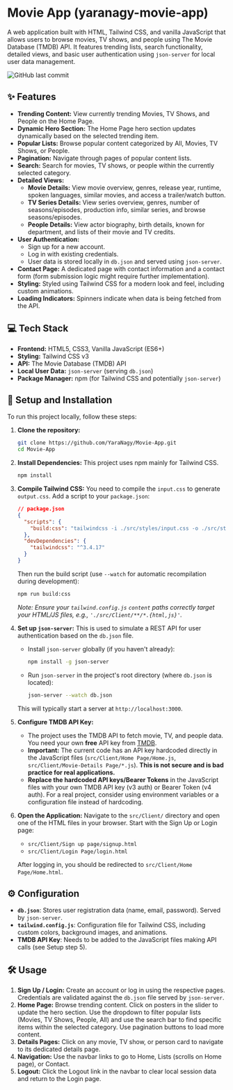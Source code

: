 # Movie App (yaranagy-movie-app)

A web application built with HTML, Tailwind CSS, and vanilla JavaScript that allows users to browse movies, TV shows, and people using The Movie Database (TMDB) API. It features trending lists, search functionality, detailed views, and basic user authentication using `json-server` for local user data management.

![GitHub last commit](https://img.shields.io/github/last-commit/YaraNagy/Movie-App)

## ✨ Features

*   **Trending Content:** View currently trending Movies, TV Shows, and People on the Home Page.
*   **Dynamic Hero Section:** The Home Page hero section updates dynamically based on the selected trending item.
*   **Popular Lists:** Browse popular content categorized by All, Movies, TV Shows, or People.
*   **Pagination:** Navigate through pages of popular content lists.
*   **Search:** Search for movies, TV shows, or people within the currently selected category.
*   **Detailed Views:**
    *   **Movie Details:** View movie overview, genres, release year, runtime, spoken languages, similar movies, and access a trailer/watch button.
    *   **TV Series Details:** View series overview, genres, number of seasons/episodes, production info, similar series, and browse seasons/episodes.
    *   **People Details:** View actor biography, birth details, known for department, and lists of their movie and TV credits.
*   **User Authentication:**
    *   Sign up for a new account.
    *   Log in with existing credentials.
    *   User data is stored locally in `db.json` and served using `json-server`.
*   **Contact Page:** A dedicated page with contact information and a contact form (form submission logic might require further implementation).
*   **Styling:** Styled using Tailwind CSS for a modern look and feel, including custom animations.
*   **Loading Indicators:** Spinners indicate when data is being fetched from the API.


## 💻 Tech Stack

*   **Frontend:** HTML5, CSS3, Vanilla JavaScript (ES6+)
*   **Styling:** Tailwind CSS v3
*   **API:** The Movie Database (TMDB) API
*   **Local User Data:** `json-server` (serving `db.json`)
*   **Package Manager:** npm (for Tailwind CSS and potentially `json-server`)

## 🚀 Setup and Installation

To run this project locally, follow these steps:

1.  **Clone the repository:**
    ```bash
    git clone https://github.com/YaraNagy/Movie-App.git
    cd Movie-App
    ```

2.  **Install Dependencies:**
    This project uses npm mainly for Tailwind CSS.
    ```bash
    npm install
    ```

3.  **Compile Tailwind CSS:**
    You need to compile the `input.css` to generate `output.css`. Add a script to your `package.json`:

    ```json
    // package.json
    {
      "scripts": {
        "build:css": "tailwindcss -i ./src/styles/input.css -o ./src/styles/output.css --watch"
      },
      "devDependencies": {
        "tailwindcss": "^3.4.17"
      }
    }
    ```
    Then run the build script (use `--watch` for automatic recompilation during development):
    ```bash
    npm run build:css
    ```
    *Note: Ensure your `tailwind.config.js` `content` paths correctly target your HTML/JS files, e.g., `'./src/Client/**/*.{html,js}'`.*

4.  **Set up `json-server`:**
    This is used to simulate a REST API for user authentication based on the `db.json` file.
    *   Install `json-server` globally (if you haven't already):
        ```bash
        npm install -g json-server
        ```
    *   Run `json-server` in the project's root directory (where `db.json` is located):
        ```bash
        json-server --watch db.json
        ```
    This will typically start a server at `http://localhost:3000`.

5.  **Configure TMDB API Key:**
    *   The project uses the TMDB API to fetch movie, TV, and people data. You need your own **free** API key from [TMDB](https://www.themoviedb.org/documentation/api).
    *   **Important:** The current code has an API key hardcoded directly in the JavaScript files (`src/Client/Home Page/Home.js`, `src/Client/Movie-Details Page/*.js`). **This is not secure and is bad practice for real applications.**
    *   **Replace the hardcoded API keys/Bearer Tokens** in the JavaScript files with your own TMDB API key (v3 auth) or Bearer Token (v4 auth). For a real project, consider using environment variables or a configuration file instead of hardcoding.

6.  **Open the Application:**
    Navigate to the `src/Client/` directory and open one of the HTML files in your browser. Start with the Sign Up or Login page:
    *   `src/Client/Sign up page/signup.html`
    *   `src/Client/Login Page/login.html`

    After logging in, you should be redirected to `src/Client/Home Page/Home.html`.

## ⚙️ Configuration

*   **`db.json`**: Stores user registration data (name, email, password). Served by `json-server`.
*   **`tailwind.config.js`**: Configuration file for Tailwind CSS, including custom colors, background images, and animations.
*   **TMDB API Key**: Needs to be added to the JavaScript files making API calls (see Setup step 5).

## 🛠️ Usage

1.  **Sign Up / Login:** Create an account or log in using the respective pages. Credentials are validated against the `db.json` file served by `json-server`.
2.  **Home Page:** Browse trending content. Click on posters in the slider to update the hero section. Use the dropdown to filter popular lists (Movies, TV Shows, People, All) and use the search bar to find specific items within the selected category. Use pagination buttons to load more content.
3.  **Details Pages:** Click on any movie, TV show, or person card to navigate to its dedicated details page.
4.  **Navigation:** Use the navbar links to go to Home, Lists (scrolls on Home page), or Contact.
5.  **Logout:** Click the Logout link in the navbar to clear local session data and return to the Login page.
